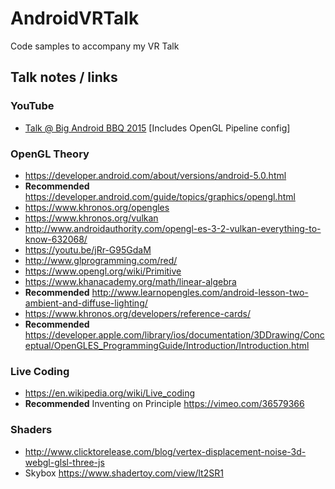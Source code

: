 # AndroidVRTalk

Code samples to accompany my VR Talk

## Talk notes / links

### YouTube
- [Talk @ Big Android BBQ 2015](https://youtu.be/bi4YTryqY-Q?list=PLWz5rJ2EKKc_HyE1QX9heAgTPdAMqc50z) [Includes OpenGL Pipeline config]

### OpenGL Theory
- https://developer.android.com/about/versions/android-5.0.html
- **Recommended** https://developer.android.com/guide/topics/graphics/opengl.html
- https://www.khronos.org/opengles
- https://www.khronos.org/vulkan
- http://www.androidauthority.com/opengl-es-3-2-vulkan-everything-to-know-632068/
- https://youtu.be/jRr-G95GdaM
- http://www.glprogramming.com/red/
- https://www.opengl.org/wiki/Primitive
- https://www.khanacademy.org/math/linear-algebra
- **Recommended** http://www.learnopengles.com/android-lesson-two-ambient-and-diffuse-lighting/
- https://www.khronos.org/developers/reference-cards/
- **Recommended** 
https://developer.apple.com/library/ios/documentation/3DDrawing/Conceptual/OpenGLES_ProgrammingGuide/Introduction/Introduction.html

### Live Coding
- https://en.wikipedia.org/wiki/Live_coding
- **Recommended** Inventing on Principle https://vimeo.com/36579366

### Shaders
- http://www.clicktorelease.com/blog/vertex-displacement-noise-3d-webgl-glsl-three-js
- Skybox https://www.shadertoy.com/view/lt2SR1
